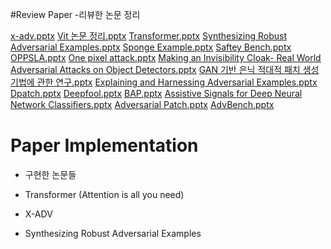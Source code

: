 #Review Paper
-리뷰한 논문 정리

[x-adv.pptx](https://github.com/user-attachments/files/19964074/x-adv.pptx)
[Vit 논문 정리.pptx](https://github.com/user-attachments/files/19964073/Vit.pptx)
[Transformer.pptx](https://github.com/user-attachments/files/19964072/Transformer.pptx)
[Synthesizing Robust Adversarial Examples.pptx](https://github.com/user-attachments/files/19964071/Synthesizing.Robust.Adversarial.Examples.pptx)
[Sponge Example.pptx](https://github.com/user-attachments/files/19964070/Sponge.Example.pptx)
[Saftey Bench.pptx](https://github.com/user-attachments/files/19964069/Saftey.Bench.pptx)
[OPPSLA.pptx](https://github.com/user-attachments/files/19964068/OPPSLA.pptx)
[One pixel attack.pptx](https://github.com/user-attachments/files/19964067/One.pixel.attack.pptx)
[Making an Invisibility Cloak- Real World Adversarial Attacks on Object Detectors.pptx](https://github.com/user-attachments/files/19964063/Making.an.Invisibility.Cloak-.Real.World.Adversarial.Attacks.on.Object.Detectors.pptx)
[GAN 기반 은닉 적대적 패치 생성 기법에 관한 연구.pptx](https://github.com/user-attachments/files/19964060/GAN.pptx)
[Explaining and Harnessing Adversarial Examples.pptx](https://github.com/user-attachments/files/19964056/Explaining.and.Harnessing.Adversarial.Examples.pptx)
[Dpatch.pptx](https://github.com/user-attachments/files/19964054/Dpatch.pptx)
[Deepfool.pptx](https://github.com/user-attachments/files/19964050/Deepfool.pptx)
[BAP.pptx](https://github.com/user-attachments/files/19964049/BAP.pptx)
[Assistive Signals for Deep Neural Network Classiﬁers.pptx](https://github.com/user-attachments/files/19964048/Assistive.Signals.for.Deep.Neural.Network.Classi.ers.pptx)
[Adversarial Patch.pptx](https://github.com/user-attachments/files/19964046/Adversarial.Patch.pptx)
[AdvBench.pptx](https://github.com/user-attachments/files/19964044/AdvBench.pptx)


# Paper Implementation
- 구현한 논문들
  
- Transformer (Attention is all you need)
- X-ADV
- Synthesizing Robust Adversarial Examples
